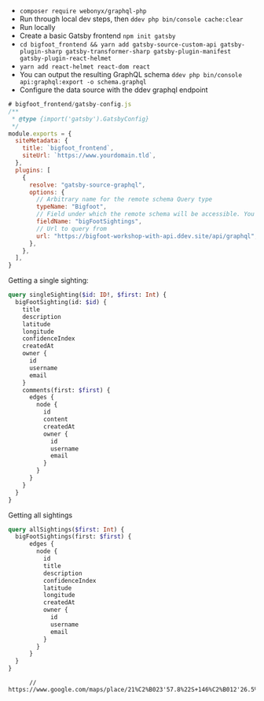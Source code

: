 - `composer require webonyx/graphql-php`
- Run through local dev steps, then `ddev php bin/console cache:clear`
- Run locally
- Create a basic Gatsby frontend `npm init gatsby`
- `cd bigfoot_frontend && yarn add gatsby-source-custom-api gatsby-plugin-sharp gatsby-transformer-sharp gatsby-plugin-manifest gatsby-plugin-react-helmet`
- `yarn add react-helmet react-dom react`
- You can output the resulting GraphQL schema `ddev php bin/console api:graphql:export -o schema.graphql`
- Configure the data source with the ddev graphql endpoint

```js
# bigfoot_frontend/gatsby-config.js
/**
 * @type {import('gatsby').GatsbyConfig}
 */
module.exports = {
  siteMetadata: {
    title: `bigfoot_frontend`,
    siteUrl: `https://www.yourdomain.tld`,
  },
  plugins: [
    {
      resolve: "gatsby-source-graphql",
      options: {
        // Arbitrary name for the remote schema Query type
        typeName: "Bigfoot",
        // Field under which the remote schema will be accessible. You'll use this in your Gatsby query
        fieldName: "bigFootSightings",
        // Url to query from
        url: "https://bigfoot-workshop-with-api.ddev.site/api/graphql",
      },
    },
  ],
}

```

Getting a single sighting:

```graphql
query singleSighting($id: ID!, $first: Int) {
  bigFootSighting(id: $id) {
    title
    description
    latitude
    longitude
    confidenceIndex
    createdAt
    owner {
      id
      username
      email
    }
    comments(first: $first) {
      edges {
        node {
          id
          content
          createdAt
          owner {
            id
            username
            email
          }
        }
      }
    }
  }
}
```

Getting all sightings

```graphql
query allSightings($first: Int) {
  bigFootSightings(first: $first) {
      edges {
        node {
          id
          title
          description
          confidenceIndex
          latitude
          longitude
          createdAt
          owner {
            id
            username
            email
          }
        }
      }
  }
}
```


          // https://www.google.com/maps/place/21%C2%B023'57.8%22S+146%C2%B012'26.5%22E/@-21.399379,146.2047887